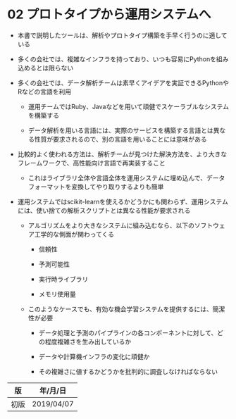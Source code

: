 02 プロトタイプから運用システムへ
============================

* 本書で説明したツールは、解析やプロトタイプ構築を手早く行うのに適している

* 多くの会社では、複雑なインフラを持っており、いつも容易にPythonを組み込めるとは限らない

* 多くの会社では、データ解析チームは素早くアイデアを実証できるPythonやRなどの言語を利用

  * 運用チームではRuby、Javaなどを用いて頑健でスケーラブルなシステムを構築する

  * データ解析を用いる言語には、実際のサービスを構築する言語とは異なる性質が要求されるので、別の言語を用いることには意味がある

* 比較的よく使われる方法は、解析チームが見つけた解決方法を、より大きなフレームワークで、高性能向け言語で再実装すること

  * これはライブラリ全体や言語全体を運用システムに埋め込んで、データフォーマットを変換してやり取りするよりも簡単

* 運用システムではscikit-learnを使えるかどうかにも関わらず、運用システムには、使い捨ての解析スクリプトとは異なる性能が要求される

  * アルゴリズムをより大きなシステムに組み込むなら、以下のソフトウェア工学的な側面が関わってくる

    * 信頼性

    * 予測可能性

    * 実行時ライブラリ

    * メモリ使用量

  * このようなケースでも、有効な機会学習システムを提供するには、簡潔性が必要

    * データ処理と予測のパイプラインの各コンポーネントに対して、どの程度複雑さを生み出しているか

    * データや計算機インフラの変化に頑健か

    * その複雑さに値するかどうかを批判的に調査しなければならない



| 版   | 年/月/日   |
| ---- | ---------- |
| 初版 | 2019/04/07 |
